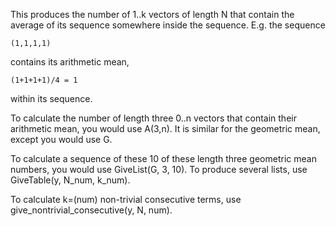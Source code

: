 This produces the number of 1..k vectors of length N that contain the average of its sequence somewhere inside the sequence. E.g. the sequence

    (1,1,1,1)
    
contains its arithmetic mean, 

    (1+1+1+1)/4 = 1 
    
within its sequence.

To calculate the number of length three 0..n vectors that contain their arithmetic mean, you would use A(3,n). It is similar for the geometric mean, except you would use G.

To calculate a sequence of these 10 of these length three geometric mean numbers, you would use GiveList(G, 3, 10). To produce several lists, use GiveTable(y, N_num, k_num).

To calculate k=(num) non-trivial consecutive terms, use give_nontrivial_consecutive(y, N, num).
